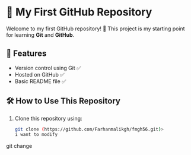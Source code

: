 # 🚀 My First GitHub Repository

Welcome to my first GitHub repository! 🎉 This project is my starting point for learning **Git** and **GitHub**.

## 📌 Features
- Version control using Git ✅  
- Hosted on GitHub ✅  
- Basic README file ✅  

## 🛠 How to Use This Repository
1. Clone this repository using:  
   ```sh
   git clone (https://github.com/Farhanmalikgh/fmgh56.git)>
   i want to modify
git change
